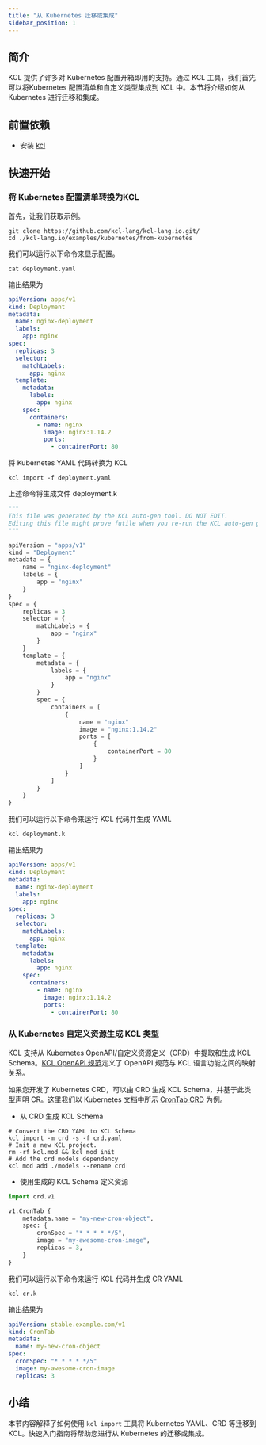 ```yaml
---
title: "从 Kubernetes 迁移或集成"
sidebar_position: 1
---
```


## 简介

KCL 提供了许多对 Kubernetes 配置开箱即用的支持。通过 KCL 工具，我们首先可以将Kubernetes 配置清单和自定义类型集成到 KCL 中。本节将介绍如何从 Kubernetes 进行迁移和集成。

## 前置依赖

- 安装 [kcl](https://kcl-lang.io/docs/user_docs/getting-started/install/)

## 快速开始

### 将 Kubernetes 配置清单转换为KCL

首先，让我们获取示例。

```shell
git clone https://github.com/kcl-lang/kcl-lang.io.git/
cd ./kcl-lang.io/examples/kubernetes/from-kubernetes
```

我们可以运行以下命令来显示配置。

```shell
cat deployment.yaml
```

输出结果为

```yaml
apiVersion: apps/v1
kind: Deployment
metadata:
  name: nginx-deployment
  labels:
    app: nginx
spec:
  replicas: 3
  selector:
    matchLabels:
      app: nginx
  template:
    metadata:
      labels:
        app: nginx
    spec:
      containers:
        - name: nginx
          image: nginx:1.14.2
          ports:
            - containerPort: 80
```

将 Kubernetes YAML 代码转换为 KCL

```shell
kcl import -f deployment.yaml
```

上述命令将生成文件 deployment.k

```python
"""
This file was generated by the KCL auto-gen tool. DO NOT EDIT.
Editing this file might prove futile when you re-run the KCL auto-gen generate command.
"""

apiVersion = "apps/v1"
kind = "Deployment"
metadata = {
    name = "nginx-deployment"
    labels = {
        app = "nginx"
    }
}
spec = {
    replicas = 3
    selector = {
        matchLabels = {
            app = "nginx"
        }
    }
    template = {
        metadata = {
            labels = {
                app = "nginx"
            }
        }
        spec = {
            containers = [
                {
                    name = "nginx"
                    image = "nginx:1.14.2"
                    ports = [
                        {
                            containerPort = 80
                        }
                    ]
                }
            ]
        }
    }
}
```

我们可以运行以下命令来运行 KCL 代码并生成 YAML

```shell
kcl deployment.k
```

输出结果为

```yaml
apiVersion: apps/v1
kind: Deployment
metadata:
  name: nginx-deployment
  labels:
    app: nginx
spec:
  replicas: 3
  selector:
    matchLabels:
      app: nginx
  template:
    metadata:
      labels:
        app: nginx
    spec:
      containers:
        - name: nginx
          image: nginx:1.14.2
          ports:
            - containerPort: 80
```

### 从 Kubernetes 自定义资源生成 KCL 类型

KCL 支持从 Kubernetes OpenAPI/自定义资源定义（CRD）中提取和生成 KCL Schema。[KCL OpenAPI 规范](/docs/tools/cli/openapi/spec)定义了 OpenAPI 规范与 KCL 语言功能之间的映射关系。

如果您开发了 Kubernetes CRD，可以由 CRD 生成 KCL Schema，并基于此类型声明 CR。这里我们以 Kubernetes 文档中所示 [CronTab CRD](https://kubernetes.io/docs/tasks/extend-kubernetes/custom-resources/custom-resource-definitions/#create-a-customresourcedefinition) 为例。

- 从 CRD 生成 KCL Schema

```shell
# Convert the CRD YAML to KCL Schema
kcl import -m crd -s -f crd.yaml
# Init a new KCL project.
rm -rf kcl.mod && kcl mod init
# Add the crd models dependency
kcl mod add ./models --rename crd
```

- 使用生成的 KCL Schema 定义资源

```python
import crd.v1

v1.CronTab {
    metadata.name = "my-new-cron-object",
    spec: {
        cronSpec = "* * * * */5",
        image = "my-awesome-cron-image",
        replicas = 3,
    }
}
```

我们可以运行以下命令来运行 KCL 代码并生成 CR YAML

```shell
kcl cr.k
```

输出结果为

```yaml
apiVersion: stable.example.com/v1
kind: CronTab
metadata:
  name: my-new-cron-object
spec:
  cronSpec: "* * * * */5"
  image: my-awesome-cron-image
  replicas: 3
```

## 小结

本节内容解释了如何使用 `kcl import` 工具将 Kubernetes YAML、CRD 等迁移到 KCL。快速入门指南将帮助您进行从 Kubernetes 的迁移或集成。
